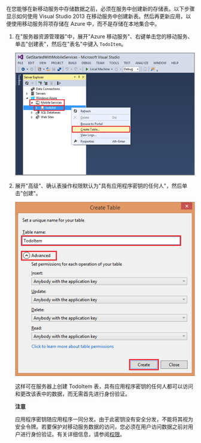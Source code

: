 ﻿

在您能够在新移动服务中存储数据之前，必须在服务中创建新的存储表。以下步骤显示如何使用 Visual Studio 2013 在移动服务中创建新表。然后再更新应用，以便使用移动服务将项存储在 Azure 中，而不是存储在本地集合中。


1. 在"服务器资源管理器"中，展开"Azure 移动服务"、右键单击您的移动服务、单击"创建表"，然后在"表名"中键入  `TodoItem`。

	![在 VS 2013 中创建表](./media/mobile-services-create-new-table-vs2013/mobile-create-table-vs2013.png)

2. 展开"高级"、确认表操作权限默认为"具有应用程序密钥的任何人"，然后单击"创建"。 

	!["在 VS 2013 中创建表"第 2 部分](./media/mobile-services-create-new-table-vs2013/mobile-create-table-vs2013-2.png)

	这样可在服务器上创建 TodoItem 表，具有应用程序密钥的任何人都可以访问和更改该表中的数据，而无需首先进行身份验证。 

	<div class="dev-callout"><strong>注意</strong><p>应用程序密钥随应用程序一同分发。由于此密钥没有安全分发，不能将其视为安全令牌。若要保护对移动服务数据的访问，您必须在用户访问数据之前对用户进行身份验证。有关详细信息，请参阅<a href="http://msdn.microsoft.com/zh-cn/library/windowsazure/jj193161.aspx">权限</a>。</p></div>



<!--HONumber=41-->
